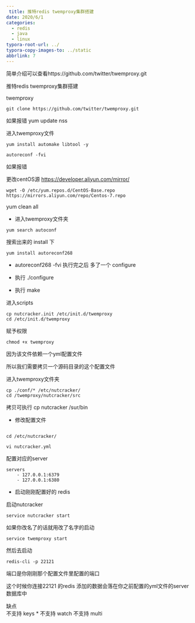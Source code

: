 ```yaml
---
 title: 推特redis twemproxy集群搭建 
date: 2020/6/1
categories:
  - redis
  - java
  - linux
typora-root-url: ../
typora-copy-images-to: ../static
abbrlink: 7
---
```






简单介绍可以查看https://github.com/twitter/twemproxy.git

推特redis twemproxy集群搭建 

twemproxy

```shell
git clone https://github.com/twitter/twemproxy.git
```


如果报错 yum update nss


进入twemproxy文件


```shell
yum install automake libtool -y
```



```shell
autoreconf -fvi
```



如果报错

更改centOS源
https://developer.aliyun.com/mirror/

```shell
wget -O /etc/yum.repos.d/CentOS-Base.repo https://mirrors.aliyun.com/repo/Centos-7.repo
```





yum clean all 


- 进入twemproxy文件夹

```shell
yum search autoconf
```



搜索出来的 install 下



```shell
yum install autoreconf268
```




- autoreconf268 -fvi 
执行完之后 多了一个 configure



- 执行 ./configure

- 执行 make

进入scripts


```shell
cp nutcracker.init /etc/init.d/twemproxy
cd /etc/init.d/twemproxy
```



赋予权限

```shell
chmod +x twemproxy 
```



因为该文件依赖一个yml配置文件

所以我们需要拷贝一个源码目录的这个配置文件

进入twemproxy文件夹

```shell
cp ./conf/* /etc/nutcracker/
cd /twemproxy/nutcracker/src
```

拷贝可执行 cp nutcracker /sur/bin

- 修改配置文件


```shell

cd /etc/nutcracker/

vi nutcracker.yml 
```


配置对应的server

```
servers
	- 127.0.0.1:6379
	- 127.0.0.1:6380
```





- 启动刚刚配置好的 redis


启动nutcracker 


```shell
service nutcracker start 
```
如果你改名了的话就用改了名字的启动

```shell
service twemproxy start 
```

然后去启动

```shell
redis-cli -p 22121
```
端口是你刚刚那个配置文件里配置的端口


这个时候你连接22121 的redis 添加的数据会落在你之前配置的yml文件的server数据库中

缺点  
不支持 keys *
不支持 watch
不支持 multi